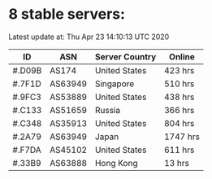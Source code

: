 # 8 stable servers:

Latest update at: Thu Apr 23 14:10:13 UTC 2020

| ID | ASN | Server Country | Online |
| -- | --- | -------------- | ------ |
| #.D09B | AS174 | United States | 423 hrs |
| #.7F1D | AS63949 | Singapore | 510 hrs |
| #.9FC3 | AS53889 | United States | 438 hrs |
| #.C133 | AS51659 | Russia | 366 hrs |
| #.C348 | AS35913 | United States | 804 hrs |
| #.2A79 | AS63949 | Japan | 1747 hrs |
| #.F7DA | AS45102 | United States | 611 hrs |
| #.33B9 | AS63888 | Hong Kong | 13 hrs |

